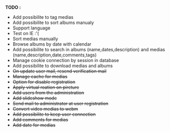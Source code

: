 **TODO :**
* Add possibilite to tag medias
* Add possibilite to sort albums manualy
* Support language
* Test on IE :'(
* Sort medias manually
* Browse albums by date with calendar
* Add possibilite to search in albums (name,dates,description) and medias (name,description,date,comments,tags)
* Manage cookie connection by session in database
* Add possibilite to download medias and albums
* ~~On update user mail, resend verification mail~~
* ~~Manage cache for medias~~
* ~~Option for disable registration~~
* ~~Apply virtual roation on pircture~~
* ~~Add users from the administration~~
* ~~Add slideshow mode~~
* ~~Send mail to administrator at user registration~~
* ~~Convert video medias to webm~~
* ~~Add possibilite to keep user connection~~
* ~~Add comments for medias~~
* ~~Add date for medias~~


